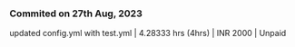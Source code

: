 ### Commited on 27th Aug, 2023
updated config.yml with test.yml | 4.28333 hrs (4hrs) | INR 2000 | Unpaid
